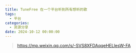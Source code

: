 ```yaml
---
title: TuneFree 在一个平台听到所有想听的歌
tags:
  - 平台
categories:
  - 资源分享
date: 2024-10-12 00:00:00
---
```


> https://mp.weixin.qq.com/s/-SVS8XFDAqqeHELlesW-FA

<!-- more -->

## 